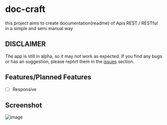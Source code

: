# doc-craft
this project aims to create documentation(readme) of Apis REST / RESTful in a simple and semi manual way
## DISCLAIMER

The app is still in alpha, so it may not work as expected. If you find any bugs or has an suggestion, please report them in the [issues](https://github.com/YrllanBrandao/doc-craft/issues) section.

## Features/Planned Features
- [ ] Responsive

## Screenshot
![image](https://github.com/YrllanBrandao/doc-craft/assets/77467410/d0c88641-1f45-415c-9c06-42d1be508161)
